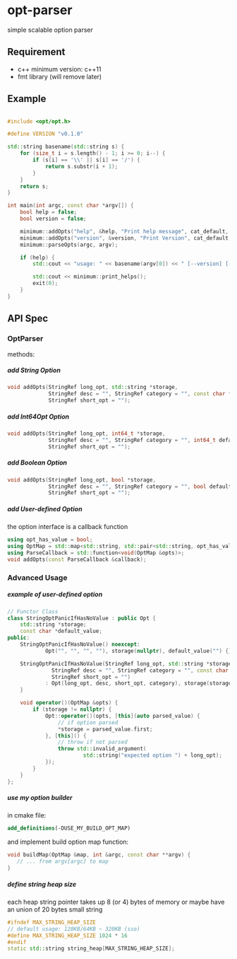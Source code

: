 # opt-parser
simple scalable option parser

## Requirement

+ c++ minimum version: c++11
+ fmt library (will remove later)

## Example
```cpp

#include <opt/opt.h>

#define VERSION "v0.1.0"

std::string basename(std::string s) {
    for (size_t i = s.length() - 1; i >= 0; i--) {
        if (s[i] == '\\' || s[i] == '/') {
            return s.substr(i + 1);
        }
    }
    return s;
}

int main(int argc, const char *argv[]) {
    bool help = false;
    bool version = false;

    minimum::addOpts("help", &help, "Print help message", cat_default, false, "h");
    minimum::addOpts("version", &version, "Print Version", cat_default, false, "");
    minimum::parseOpts(argc, argv);

    if (help) {
        std::cout << "usage: " << basename(argv[0]) << " [--version] [-h | --help]\n\n";

        std::cout << minimum::print_helps();
        exit(0);
    }
}
```

## API Spec

### OptParser

methods:

##### add String Option
```cpp
void addOpts(StringRef long_opt, std::string *storage,
             StringRef desc = "", StringRef category = "", const char *default_value = "",
             StringRef short_opt = "");
```

##### add Int64Opt Option
```cpp
void addOpts(StringRef long_opt, int64_t *storage,
             StringRef desc = "", StringRef category = "", int64_t default_value = 0,
             StringRef short_opt = "");
```

##### add Boolean Option
```cpp
void addOpts(StringRef long_opt, bool *storage,
             StringRef desc = "", StringRef category = "", bool default_value = false,
             StringRef short_opt = "");
```

##### add User-defined Option

the option interface is a callback function
```cpp
using opt_has_value = bool;
using OptMap = std::map<std::string, std::pair<std::string, opt_has_value>>;
using ParseCallback = std::function<void(OptMap &opts)>;
void addOpts(const ParseCallback &callback);
```

### Advanced Usage

##### example of user-defined option

```cpp
// Functor Class
class StringOptPanicIfHasNoValue : public Opt {
    std::string *storage;
    const char *default_value;
public:
    StringOptPanicIfHasNoValue() noexcept:
            Opt("", "", "", ""), storage(nullptr), default_value("") {}

    StringOptPanicIfHasNoValue(StringRef long_opt, std::string *storage,
              StringRef desc = "", StringRef category = "", const char *default_value = "",
              StringRef short_opt = "")
            : Opt(long_opt, desc, short_opt, category), storage(storage), default_value(default_value) {
    }

    void operator()(OptMap &opts) {
        if (storage != nullptr) {
            Opt::operator()(opts, [this](auto parsed_value) {
                // if option parsed
                *storage = parsed_value.first;
            }, [this]() {
                // throw if not parsed
                throw std::invalid_argument(
                        std::string("expected option ") + long_opt);
            });
        }
    }
};
```

##### use my option builder

in cmake file:

```cmake
add_definitions(-DUSE_MY_BUILD_OPT_MAP)
```

and implement build option map function:

```cpp
void buildMap(OptMap &map, int &argc, const char **argv) {
   // ... from argv[argc] to map
}
```

##### define string heap size

each heap string pointer takes up 8 (or 4) bytes of memory or maybe have an union of 20 bytes small string

```cpp
#ifndef MAX_STRING_HEAP_SIZE
// default usage: 128KB/64KB ~ 320KB (sso)
#define MAX_STRING_HEAP_SIZE 1024 * 16
#endif
static std::string string_heap[MAX_STRING_HEAP_SIZE];
```